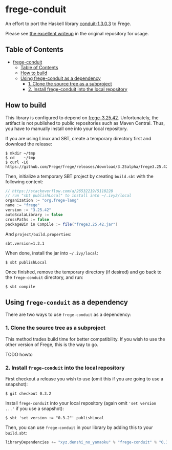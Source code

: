 # frege-conduit

An effort to port the Haskell library [conduit-1.3.0.3][hackage-conduit] to Frege.

Please see [the excellent writeup][github-conduit] in the original repository
for usage.

## Table of Contents

<!-- https://github.com/ekalinin/github-markdown-toc -->
<!--ts-->
   * [frege-conduit](#frege-conduit)
      * [Table of Contents](#table-of-contents)
      * [How to build](#how-to-build)
      * [Using frege-conduit as a dependency](#using-frege-conduit-as-a-dependency)
         * [1. Clone the source tree as a subproject](#1-clone-the-source-tree-as-a-subproject)
         * [2. Install frege-conduit into the local repository](#2-install-frege-conduit-into-the-local-repository)

<!-- Added by: yohashi, at: 2018-09-30T12:00+09:00 -->

<!--te-->

## How to build

This library is configured to depend on [frege-3.25.42][frege-official-release].
Unfortunately, the artifact is not published to public repositories such as
Maven Central. Thus, you have to manually install one into your local
repository.

If you are using Linux and SBT, create a temporary directory first and download
the release:

```
$ mkdir ~/tmp
$ cd    ~/tmp
$ curl -LO https://github.com/Frege/frege/releases/download/3.25alpha/frege3.25.42.jar
```

Then, initialize a temporary SBT project by creating `build.sbt` with the
following content:

```build.sbt
// https://stackoverflow.com/a/26532219/5118228
// run "sbt publishLocal" to install into ~/.ivy2/local
organization := "org.frege-lang"
name := "frege"
version := "3.25.42"
autoScalaLibrary := false
crossPaths := false
packageBin in Compile := file("frege3.25.42.jar")
```

And `project/build.properties`:

```project/build.properties
sbt.version=1.2.1
```

When done, install the jar into `~/.ivy/local`:

```
$ sbt publishLocal
```

Once finished, remove the temporary directory (if desired) and go back to the
`frege-conduit` directory, and run:

```
$ sbt compile
```

## Using `frege-conduit` as a dependency

There are two ways to use `frege-conduit` as a dependency:

### 1. Clone the source tree as a subproject

This method trades build time for better compatibility. If you wish to use the
other version of Frege, this is the way to go.

TODO howto

### 2. Install `frege-conduit` into the local repository

First checkout a release you wish to use (omit this if you are going to use a
snapshot):

```
$ git checkout 0.3.2
```

Install `frege-conduit` into your local repository (again omit
`'set version ...'` if you use a snapshot):

```
$ sbt 'set version := "0.3.2"' publishLocal
```

Then, you can use `frege-conduit` in your library by adding this to your
`build.sbt`:

```sbt
libraryDependencies += "xyz.denshi_no_yamaoku" % "frege-conduit" % "0.3.2"
```

[frege-official-release]: https://github.com/Frege/frege/releases
[github-conduit]: https://github.com/snoyberg/conduit
[hackage-conduit]: http://hackage.haskell.org/package/conduit-1.3.0.3

